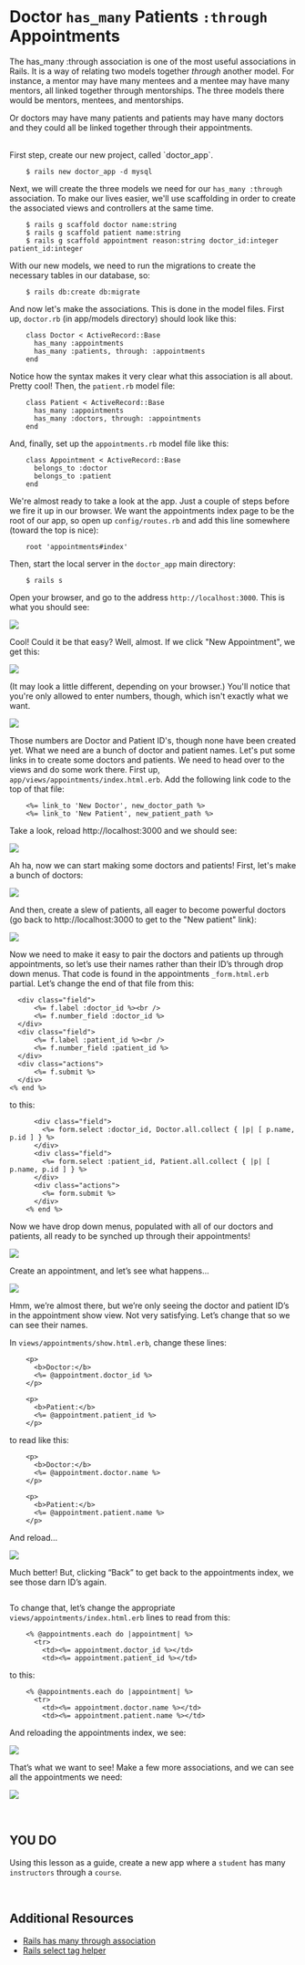 Doctor `has_many` Patients `:through` Appointments
=========================================

The has_many :through association is one of the most useful associations in Rails. It is a way of relating two models together *through* another model. For instance, a mentor may have many mentees and a mentee may have many mentors, all linked together through mentorships. The three models there would be mentors, mentees, and mentorships. 

Or doctors may have many patients and patients may have many doctors and they could all be linked together through their appointments. 

<br>
First step, create our new project, called `doctor_app`.

        $ rails new doctor_app -d mysql

Next, we will create the three models we need for our `has_many :through` association. To make our lives easier, we'll use scaffolding in order to create the associated views and controllers at the same time.

        $ rails g scaffold doctor name:string
        $ rails g scaffold patient name:string
        $ rails g scaffold appointment reason:string doctor_id:integer patient_id:integer
        
With our new models, we need to run the migrations to create the necessary tables in our database, so:

        $ rails db:create db:migrate
        
And now let's make the associations. This is done in the model files. First up, `doctor.rb` (in app/models directory) should look like this:

        class Doctor < ActiveRecord::Base
          has_many :appointments
          has_many :patients, through: :appointments
        end
        
Notice how the syntax makes it very clear what this association is all about. Pretty cool! Then, the `patient.rb` model file:

        class Patient < ActiveRecord::Base
          has_many :appointments
          has_many :doctors, through: :appointments
        end
				
And, finally, set up the `appointments.rb` model file like this:

        class Appointment < ActiveRecord::Base
          belongs_to :doctor
          belongs_to :patient
        end

We're almost ready to take a look at the app. Just a couple of steps before we fire it up in our browser. We want the appointments index page to be the root of our app, so open up `config/routes.rb` and add this line somewhere (toward the top is nice):

        root 'appointments#index'
        
Then, start the local server in the `doctor_app` main directory:

        $ rails s
        
Open your browser, and go to the address `http://localhost:3000`. This is what you should see:

![](https://i.imgur.com/gRL7fs0.png)

Cool! Could it be that easy? Well, almost. If we click "New Appointment", we get this:

![](https://i.imgur.com/sgQ8N9X.png)

(It may look a little different, depending on your browser.) You'll notice that you're only allowed to enter numbers, though, which isn't exactly what we want.

![](https://i.imgur.com/S2LuKRX.png)

Those numbers are Doctor and Patient ID's, though none have been created yet. What we need are a bunch of doctor and patient names. Let's put some links in to create some doctors and patients. We need to head over to the views and do some work there. First up, `app/views/appointments/index.html.erb`. Add the following link code to the top of that file:

        <%= link_to 'New Doctor', new_doctor_path %>
        <%= link_to 'New Patient', new_patient_path %>
        
Take a look, reload http://localhost:3000 and we should see:

![](https://i.imgur.com/hkG4B26.png)

Ah ha, now we can start making some doctors and patients! First, let's make a bunch of doctors:

![](https://i.imgur.com/yGivKbM.png)

And then, create a slew of patients, all eager to become powerful doctors (go back to http://localhost:3000 to get to the "New patient" link):

![](https://i.imgur.com/5okFaTj.png)

Now we need to make it easy to pair the doctors and patients up through appointments, so let’s use their names rather than their ID’s through drop down menus. That code is found in the appointments `_form.html.erb` partial. Let’s change the end of that file from this:

      <div class="field">
    	  <%= f.label :doctor_id %><br />
    	  <%= f.number_field :doctor_id %>
      </div>
      <div class="field">
    	  <%= f.label :patient_id %><br />
    	  <%= f.number_field :patient_id %>
      </div>
      <div class="actions">
    	  <%= f.submit %>
      </div>
    <% end %>

to this:

          <div class="field">
            <%= form.select :doctor_id, Doctor.all.collect { |p| [ p.name, p.id ] } %>
          </div>
          <div class="field">
            <%= form.select :patient_id, Patient.all.collect { |p| [ p.name, p.id ] } %>
          </div>
          <div class="actions">
            <%= form.submit %>
          </div>
        <% end %>
        
Now we have drop down menus, populated with all of our doctors and patients, all ready to be synched up through their appointments!

![](https://i.imgur.com/j1H1vQN.png)

Create an appointment, and let’s see what happens…

![](https://i.imgur.com/j1H1vQN.png)

Hmm, we’re almost there, but we’re only seeing the doctor and patient ID’s in the appointment show view. Not very satisfying. Let’s change that so we can see their names.

In `views/appointments/show.html.erb`, change these lines:

        <p>
          <b>Doctor:</b>
          <%= @appointment.doctor_id %>
        </p>
        
        <p>
          <b>Patient:</b>
          <%= @appointment.patient_id %>
        </p>

to read like this:

        <p>
          <b>Doctor:</b>
          <%= @appointment.doctor.name %>
        </p>
        
        <p>
          <b>Patient:</b>
          <%= @appointment.patient.name %>
        </p>

And reload…

![](https://i.imgur.com/5OuIJar.png)

Much better! But, clicking “Back” to get back to the appointments index, we see those darn ID’s again.

![]()

To change that, let’s change the appropriate `views/appointments/index.html.erb` lines to read from this:

        <% @appointments.each do |appointment| %>
          <tr>
        	<td><%= appointment.doctor_id %></td>
        	<td><%= appointment.patient_id %></td>

to this:

        <% @appointments.each do |appointment| %>
          <tr>
        	<td><%= appointment.doctor.name %></td>
        	<td><%= appointment.patient.name %></td>

And reloading the appointments index, we see:

![](https://i.imgur.com/QTNb5IJ.png)

That’s what we want to see! Make a few more associations, and we can see all the appointments we need:

![](https://i.imgur.com/QTNb5IJ.png)

<br>

## YOU DO

Using this lesson as a guide, create a new app where a `student` has many `instructors` through a `course`.

<br>

## Additional Resources

- [Rails has many through association](https://guides.rubyonrails.org/association_basics.html#the-has-many-through-association)
- [Rails select tag helper](https://apidock.com/rails/ActionView/Helpers/FormTagHelper/select_tag)
